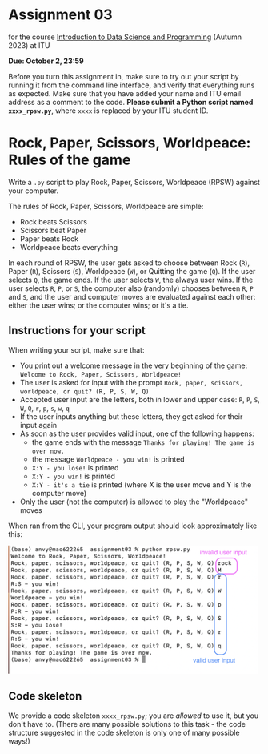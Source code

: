 # Assignment 03

for the course [Introduction to Data Science and Programming](https://learnit.itu.dk/course/view.php?id=3022199) (Autumn 2023) at ITU

**Due: October 2, 23:59**

Before you turn this assignment in, make sure to try out your script by running it from the command line interface, and verify that everything runs as expected. Make sure that you have added your name and ITU email address as a comment to the code. **Please submit a Python script named `xxxx_rpsw.py`**, where `xxxx` is replaced by your ITU student ID.

# Rock, Paper, Scissors, Worldpeace: Rules of the game

Write a `.py` script to play Rock, Paper, Scissors, Worldpeace (RPSW) against your computer. 

The rules of Rock, Paper, Scissors, Worldpeace are simple:
* Rock beats Scissors
* Scissors beat Paper
* Paper beats Rock
* Worldpeace beats everything

In each round of RPSW, the user gets asked to choose between Rock (`R`), Paper (`R`), Scissors (`S`), Worldpeace (`W`), or Quitting the game (`Q`). If the user selects `Q`, the game ends. If the user selects `W`, the always user wins. If the user selects `R`, `P`, or `S`, the computer also (randomly) chooses between `R`, `P` and `S`, and the user and computer moves are evaluated against each other: either the user wins; or the computer wins; or it's a tie.

## Instructions for your script

When writing your script, make sure that:
* You print out a welcome message in the very beginning of the game: `Welcome to Rock, Paper, Scissors, Worldpeace!`
* The user is asked for input with the prompt `Rock, paper, scissors, worldpeace, or quit? (R, P, S, W, Q)`
* Accepted user input are the letters, both in lower and upper case: `R`, `P`, `S`, `W`, `Q`, `r`, `p`, `s`, `w`, `q`
* If the user inputs anything but these letters, they get asked for their input again
* As soon as the user provides valid input, one of the following happens:
    * the game ends with the message `Thanks for playing! The game is over now.`
    * the message `Worldpeace - you win!` is printed
    * `X:Y - you lose!` is printed 
    * `X:Y - you win!` is printed
    * `X:Y - it's a tie` is printed (where X is the user move and Y is the computer move)
* Only the user (not the computer) is allowed to play the "Worldpeace" moves

When ran from the CLI, your program output should look approximately like this:

<p style="text-align:left;">
    <img src="../images/rpsw.png" alt="Rock, Paper, Scissors, Worldpeace from the CLI" width=500px>
</p>

## Code skeleton

We provide a code skeleton `xxxx_rpsw.py`; you are *allowed* to use it, but you don't have to. (There are many possible solutions to this task - the code structure suggested in the code skeleton is only one of many possible ways!)